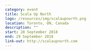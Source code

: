 ```yaml
---
category: event
title: Scala Up North
logo: /resources/img/scalaupnorth.png
location: Toronto, ON, Canada
description: ""
start: 28 September 2018
end: 29 September 2018
link-out: http://scalaupnorth.com
---
```

